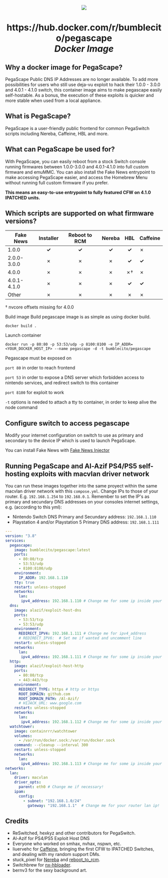 <p align="center">
  <a href=https://pegascape.sdsetup.com><img src=https://i.imgur.com/H9ZLk33.png></a>
                                        </p>

<h1 align=center>https://hub.docker.com/r/bumblecito/pegascape<br><i>Docker Image</i></h1>
                                        
## Why a docker image for PegaScape?

PegaScape Public DNS IP Addresses are no longer available.
To add more possibilities for users who still use deja-vu exploit to hack their 1.0.0 - 3.0.0 and 4.0.1 - 4.1.0 switch, this container image aims to make pegascape easily self-hostable. As a bonus, the execution of these exploits is quicker and more stable when used from a local appliance.

## What is PegaScape?

PegaScape is a user-friendly public frontend for common PegaSwitch scripts including Nereba, Caffeine, HBL and more.

## What can PegaScape be used for?

With PegaScape, you can easily reboot from a stock Switch console running firmwares between 1.0.0-3.0.0 and 4.0.1-4.1.0 into full custom firmware and emuMMC. You can also install the Fake News entrypoint to make accessing PegaScape easier, and access the Homebrew Menu without running full custom firmware if you prefer.

**This means an easy-to-use entrypoint to fully featured CFW on 4.1.0 IPATCHED units.**

## Which scripts are supported on what firmware versions?

Fake News | Installer |	Reboot to RCM |	Nereba | HBL | Caffeine
------------|:-----------:|:---------------:|:--------:|:------:|----------
1.0.0 |	**✓** |	**✓** |	**✓** |	**✓** |	✗
2.0.0-3.0.0 |	✗ |	✗ |	✗ |	**✓** |	**✓**
4.0.0 |	✗ |	✗ |	✗ |	✗† | 	✗
4.0.1-4.1.0 |	✗ |	✗ |	✗ |	**✓** | 	**✓**
Other |	✗ |	✗ |	✗ |	✗ | 	✗

† nvcore offsets missing for 4.0.0


Build image
Build pegascape image is as simple as using docker build.

`docker build .`

Launch container

`docker run -p 80:80 -p 53:53/udp -p 8100:8100 -e IP_ADDR=<YOUR_DOCKER_HOST_IP> --name pegascape -d -t bumblecito/pegascape`

Pegascape must be exposed on

`port 80`
in order to reach frontend

`port 53`
in order to expose a DNS server which forbidden access to nintendo services, and redirect switch to this container

`port 8100`
for exploit to work

`-t`
options is needed to attach a tty to container, in order to keep alive the node command

## Configure switch to access pegascape

Modify your internet configuration on switch to use as primary and secondary to the device IP which is used to launch PegaScape.

You can install Fake News with <a href="https://github.com/noahc3/fakenews-injector/releases/latest">Fake News Injector</a>

## Running PegaScape and Al-Azif PS4/PS5 self-hosting exploits with macvlan driver network

You can run these images together into the same proyect within the same macvlan driver network with this `compose.yml`.
Change IPs to those of your router. E.g. `192.168.1.254` to `192.168.0.1`.
Remember to set the IP's as primary and secundary DNS addresses on your consoles internet settings, e.g. (according to this yml):

* Nintendo Switch DNS Primary and Secundary address: `192.168.1.110`
* Playstation 4 and/or Playstation 5 Primary DNS address: `192.168.1.111`

```yml
---
version: "3.8"
services:
  pegascape:
    image: bumblecito/pegascape:latest
    ports:
      - 80:80/tcp
      - 53:53/udp
      - 8100:8100/udp
    environment:
      IP_ADDR: 192.168.1.110
    tty: true
    restart: unless-stopped
    networks:
      lan:
       ipv4_address: 192.168.1.110 # Change me for some ip inside your macvlan subnet!
  dns:
    image: alazif/exploit-host-dns
    ports:
      - 53:53/tcp
      - 53:53/udp
    environment:
      REDIRECT_IPV4: 192.168.1.111 # Change me for ipv4_address
      # REDIRECT_IPV6:  # Set me if wanted and uncomment line
    restart: unless-stopped
    networks:
      lan:
       ipv4_address: 192.168.1.111 # Change me for some ip inside your macvlan subnet!
  http:
    image: alazif/exploit-host-http
    ports:
      - 80:80/tcp
      - 443:443/tcp
    environment:
      REDIRECT_TYPE: https # http or https
      ROOT_DOMAIN: github.com
      ROOT_DOMAIN_PATH: /Al-Azif/
      # HIJACK_URL: www.google.com
    restart: unless-stopped
    networks:
      lan:
       ipv4_address: 192.168.1.112 # Change me for some ip inside your macvlan subnet!
  watchtower:
    image: containrrr/watchtower
    volumes:
      - /var/run/docker.sock:/var/run/docker.sock
    command: --cleanup --interval 300
    restart: unless-stopped
    networks:
      lan:
       ipv4_address: 192.168.1.113 # Change me for some ip inside your macvlan subnet!
networks:
  lan:
    driver: macvlan
    driver_opts:
      parent: eth0 # Change me if necessary!
    ipam:
      config:
        - subnet: "192.168.1.0/24"
          gateway: "192.168.1.1"  # Change me for your router lan ip!
```

## Credits

* ReSwitched, hexkyz and other contributors for PegaSwitch.
* Al-Azif for PS4/PS5 Exploit Host DNS
* Everyone who worked on smhax, nvhax, nspwn, etc.
* liuervehc for <a href="https://github.com/liuervehc/caffeine/">Caffeine</a>, bringing the first CFW to IPATCHED Switches, and dealing with my random support DMs.
* stuck_pixel for <a href="https://github.com/pixel-stuck/nereba/">Nereba</a> and <a href="https://github.com/pixel-stuck/reboot_to_rcm">reboot_to_rcm</a>.
* Switchbrew for <a href="https://github.com/switchbrew/nx-hbloader">nx-hbloader</a>.
* bernv3 for the sexy background art.
